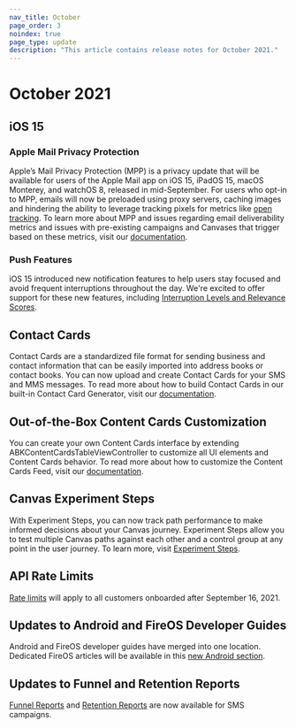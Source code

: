 ```yaml
---
nav_title: October
page_order: 3
noindex: true
page_type: update
description: "This article contains release notes for October 2021."
---
```


# October 2021

## iOS 15
### Apple Mail Privacy Protection
Apple’s Mail Privacy Protection (MPP) is a privacy update that will be available for users of the Apple Mail app on iOS 15, iPadOS 15, macOS Monterey, and watchOS 8, released in mid-September. For users who opt-in to MPP, emails will now be preloaded using proxy servers, caching images and hindering the ability to leverage tracking pixels for metrics like [open tracking]({{site.baseurl}}/user_guide/administrative/app_settings/manage_app_group/email_settings/#email-open-tracking-pixel/). To learn more about MPP and issues regarding email deliverability metrics and issues with pre-existing campaigns and Canvases that trigger based on these metrics, visit our [documentation]({{site.baseurl}}/user_guide/message_building_by_channel/email/mpp/).

### Push Features
iOS 15 introduced new notification features to help users stay focused and avoid frequent interruptions throughout the day. We're excited to offer support for these new features, including [Interruption Levels and Relevance Scores]({{site.baseurl}}/user_guide/message_building_by_channel/push/ios/notification_options/).

## Contact Cards
Contact Cards are a standardized file format for sending business and contact information that can be easily imported into address books or contact books. You can now upload and create Contact Cards for your SMS and MMS messages. To read more about how to build Contact Cards in our built-in Contact Card Generator, visit our [documentation]({{site.baseurl}}/user_guide/message_building_by_channel/sms/mms/contact_card/).

## Out-of-the-Box Content Cards Customization
You can create your own Content Cards interface by extending ABKContentCardsTableViewController to customize all UI elements and Content Cards behavior. To read more about how to customize the Content Cards Feed, visit our [documentation]({{site.baseurl}}/developer_guide/platform_integration_guides/ios/content_cards/customization/#customizing-the-content-cards-feed/). 

## Canvas Experiment Steps
With Experiment Steps, you can now track path performance to make informed decisions about your Canvas journey. Experiment Steps allow you to test multiple Canvas paths against each other and a control group at any point in the user journey. To learn more, visit [Experiment Steps]({{site.baseurl}}/user_guide/engagement_tools/canvas/canvas_components/experiment_step/).

## API Rate Limits
[Rate limits]({{site.baseurl}}/api/basics/#api-limits/) will apply to all customers onboarded after September 16, 2021. 

## Updates to Android and FireOS Developer Guides
Android and FireOS developer guides have merged into one location. Dedicated FireOS articles will be available in this [new Android section]({{site.baseurl}}/developer_guide/platform_integration_guides/android/push_notifications/fireos/integration/).

## Updates to Funnel and Retention Reports
[Funnel Reports]({{site.baseurl}}/user_guide/engagement_tools/canvas/canvas_funnel_reports/) and [Retention Reports]({{site.baseurl}}/user_guide/engagement_tools/campaigns/testing_and_more/retention_reports/) are now available for SMS campaigns.
